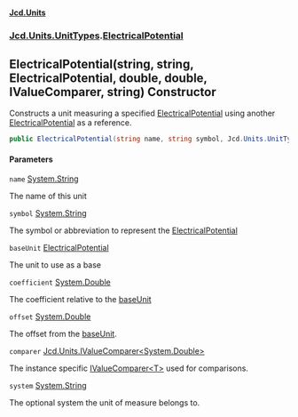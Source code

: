 #### [Jcd.Units](index 'index')
### [Jcd.Units.UnitTypes](Jcd.Units.UnitTypes 'Jcd.Units.UnitTypes').[ElectricalPotential](ElectricalPotential 'Jcd.Units.UnitTypes.ElectricalPotential')

## ElectricalPotential(string, string, ElectricalPotential, double, double, IValueComparer<double>, string) Constructor

Constructs a unit measuring a specified [ElectricalPotential](ElectricalPotential 'Jcd.Units.UnitTypes.ElectricalPotential') using another
[ElectricalPotential](ElectricalPotential 'Jcd.Units.UnitTypes.ElectricalPotential') as a reference.

```csharp
public ElectricalPotential(string name, string symbol, Jcd.Units.UnitTypes.ElectricalPotential? baseUnit=null, double coefficient=1.0, double offset=0.0, Jcd.Units.IValueComparer<double>? comparer=null, string system="");
```
#### Parameters

<a name='Jcd.Units.UnitTypes.ElectricalPotential.ElectricalPotential(string,string,Jcd.Units.UnitTypes.ElectricalPotential,double,double,Jcd.Units.IValueComparer_double_,string).name'></a>

`name` [System.String](https://docs.microsoft.com/en-us/dotnet/api/System.String 'System.String')

The name of this unit

<a name='Jcd.Units.UnitTypes.ElectricalPotential.ElectricalPotential(string,string,Jcd.Units.UnitTypes.ElectricalPotential,double,double,Jcd.Units.IValueComparer_double_,string).symbol'></a>

`symbol` [System.String](https://docs.microsoft.com/en-us/dotnet/api/System.String 'System.String')

The symbol or abbreviation to represent the [ElectricalPotential](ElectricalPotential 'Jcd.Units.UnitTypes.ElectricalPotential')

<a name='Jcd.Units.UnitTypes.ElectricalPotential.ElectricalPotential(string,string,Jcd.Units.UnitTypes.ElectricalPotential,double,double,Jcd.Units.IValueComparer_double_,string).baseUnit'></a>

`baseUnit` [ElectricalPotential](ElectricalPotential 'Jcd.Units.UnitTypes.ElectricalPotential')

The unit to use as a base

<a name='Jcd.Units.UnitTypes.ElectricalPotential.ElectricalPotential(string,string,Jcd.Units.UnitTypes.ElectricalPotential,double,double,Jcd.Units.IValueComparer_double_,string).coefficient'></a>

`coefficient` [System.Double](https://docs.microsoft.com/en-us/dotnet/api/System.Double 'System.Double')

The coefficient relative to the [baseUnit](ElectricalPotential..ctor.MxlNFlU+rWY3WbfAr3N54A#Jcd.Units.UnitTypes.ElectricalPotential.ElectricalPotential(string,string,Jcd.Units.UnitTypes.ElectricalPotential,double,double,Jcd.Units.IValueComparer_double_,string).baseUnit 'Jcd.Units.UnitTypes.ElectricalPotential.ElectricalPotential(string, string, Jcd.Units.UnitTypes.ElectricalPotential, double, double, Jcd.Units.IValueComparer<double>, string).baseUnit')

<a name='Jcd.Units.UnitTypes.ElectricalPotential.ElectricalPotential(string,string,Jcd.Units.UnitTypes.ElectricalPotential,double,double,Jcd.Units.IValueComparer_double_,string).offset'></a>

`offset` [System.Double](https://docs.microsoft.com/en-us/dotnet/api/System.Double 'System.Double')

The offset from the [baseUnit](ElectricalPotential..ctor.MxlNFlU+rWY3WbfAr3N54A#Jcd.Units.UnitTypes.ElectricalPotential.ElectricalPotential(string,string,Jcd.Units.UnitTypes.ElectricalPotential,double,double,Jcd.Units.IValueComparer_double_,string).baseUnit 'Jcd.Units.UnitTypes.ElectricalPotential.ElectricalPotential(string, string, Jcd.Units.UnitTypes.ElectricalPotential, double, double, Jcd.Units.IValueComparer<double>, string).baseUnit').

<a name='Jcd.Units.UnitTypes.ElectricalPotential.ElectricalPotential(string,string,Jcd.Units.UnitTypes.ElectricalPotential,double,double,Jcd.Units.IValueComparer_double_,string).comparer'></a>

`comparer` [Jcd.Units.IValueComparer&lt;](IValueComparer_T_ 'Jcd.Units.IValueComparer<T>')[System.Double](https://docs.microsoft.com/en-us/dotnet/api/System.Double 'System.Double')[&gt;](IValueComparer_T_ 'Jcd.Units.IValueComparer<T>')

The instance specific [IValueComparer&lt;T&gt;](IValueComparer_T_ 'Jcd.Units.IValueComparer<T>') used for comparisons.

<a name='Jcd.Units.UnitTypes.ElectricalPotential.ElectricalPotential(string,string,Jcd.Units.UnitTypes.ElectricalPotential,double,double,Jcd.Units.IValueComparer_double_,string).system'></a>

`system` [System.String](https://docs.microsoft.com/en-us/dotnet/api/System.String 'System.String')

The optional system the unit of measure belongs to.